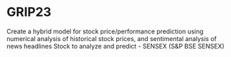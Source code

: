 # GRIP23
Create a hybrid model for stock price/performance prediction using numerical analysis of historical stock prices, and sentimental analysis of news headlines Stock to analyze and predict - SENSEX (S&amp;P BSE SENSEX)
